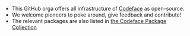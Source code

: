 * This GitHub orga offers all infrastructure of [Codeface](https://codeface.io) as open-source.
* We welcome pioneers to poke around, give feedback and contribute!
* The relevant packages are also listed in [the Codeface Package Collection](https://swiftpackageindex.com/codeface-io/collection.json)
